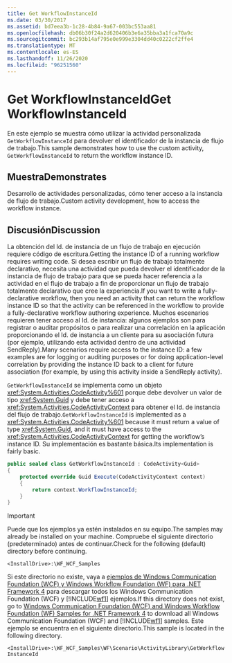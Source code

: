 ```yaml
---
title: Get WorkflowInstanceId
ms.date: 03/30/2017
ms.assetid: bd7eea3b-1c28-4b84-9a67-003bc553aa81
ms.openlocfilehash: db06b30f24a2d620406b3e6a35bba3a1fca70a9c
ms.sourcegitcommit: bc293b14af795e0e999e3304dd40c0222cf2ffe4
ms.translationtype: MT
ms.contentlocale: es-ES
ms.lasthandoff: 11/26/2020
ms.locfileid: "96251560"
---
```

# <a name="get-workflowinstanceid"></a><span data-ttu-id="78e68-102">Get WorkflowInstanceId</span><span class="sxs-lookup"><span data-stu-id="78e68-102">Get WorkflowInstanceId</span></span>

<span data-ttu-id="78e68-103">En este ejemplo se muestra cómo utilizar la actividad personalizada `GetWorkflowInstanceId` para devolver el identificador de la instancia de flujo de trabajo.</span><span class="sxs-lookup"><span data-stu-id="78e68-103">This sample demonstrates how to use the custom activity, `GetWorkflowInstanceId` to return the workflow instance ID.</span></span>  
  
## <a name="demonstrates"></a><span data-ttu-id="78e68-104">Muestra</span><span class="sxs-lookup"><span data-stu-id="78e68-104">Demonstrates</span></span>  

 <span data-ttu-id="78e68-105">Desarrollo de actividades personalizadas, cómo tener acceso a la instancia de flujo de trabajo.</span><span class="sxs-lookup"><span data-stu-id="78e68-105">Custom activity development, how to access the workflow instance.</span></span>  
  
## <a name="discussion"></a><span data-ttu-id="78e68-106">Discusión</span><span class="sxs-lookup"><span data-stu-id="78e68-106">Discussion</span></span>  

 <span data-ttu-id="78e68-107">La obtención del Id. de instancia de un flujo de trabajo en ejecución requiere código de escritura.</span><span class="sxs-lookup"><span data-stu-id="78e68-107">Getting the instance ID of a running workflow requires writing code.</span></span> <span data-ttu-id="78e68-108">Si desea escribir un flujo de trabajo totalmente declarativo, necesita una actividad que pueda devolver el identificador de la instancia de flujo de trabajo para que se pueda hacer referencia a la actividad en el flujo de trabajo a fin de proporcionar un flujo de trabajo totalmente declarativo que cree la experiencia.</span><span class="sxs-lookup"><span data-stu-id="78e68-108">If you want to write a fully-declarative workflow, then you need an activity that can return the workflow instance ID so that the activity can be referenced in the workflow to provide a fully-declarative workflow authoring experience.</span></span> <span data-ttu-id="78e68-109">Muchos escenarios requieren tener acceso al Id. de instancia: algunos ejemplos son para registrar o auditar propósitos o para realizar una correlación en la aplicación proporcionando el Id. de instancia a un cliente para su asociación futura (por ejemplo, utilizando esta actividad dentro de una actividad SendReply).</span><span class="sxs-lookup"><span data-stu-id="78e68-109">Many scenarios require access to the instance ID: a few examples are for logging or auditing purposes or for doing application-level correlation by providing the instance ID back to a client for future association (for example, by using this activity inside a SendReply activity).</span></span>  
  
 <span data-ttu-id="78e68-110">`GetWorkflowInstanceId` se implementa como un objeto <xref:System.Activities.CodeActivity%601> porque debe devolver un valor de tipo <xref:System.Guid> y debe tener acceso a <xref:System.Activities.CodeActivityContext> para obtener el Id. de instancia del flujo de trabajo.</span><span class="sxs-lookup"><span data-stu-id="78e68-110">`GetWorkflowInstanceId` is implemented as a <xref:System.Activities.CodeActivity%601> because it must return a value of type <xref:System.Guid>, and it must have access to the <xref:System.Activities.CodeActivityContext> for getting the workflow’s instance ID.</span></span> <span data-ttu-id="78e68-111">Su implementación es bastante básica.</span><span class="sxs-lookup"><span data-stu-id="78e68-111">Its implementation is fairly basic.</span></span>  
  
```csharp  
public sealed class GetWorkflowInstanceId : CodeActivity<Guid>  
{  
    protected override Guid Execute(CodeActivityContext context)  
    {  
        return context.WorkflowInstanceId;  
    }  
}
```  
  
> [!IMPORTANT]
> <span data-ttu-id="78e68-112">Puede que los ejemplos ya estén instalados en su equipo.</span><span class="sxs-lookup"><span data-stu-id="78e68-112">The samples may already be installed on your machine.</span></span> <span data-ttu-id="78e68-113">Compruebe el siguiente directorio (predeterminado) antes de continuar.</span><span class="sxs-lookup"><span data-stu-id="78e68-113">Check for the following (default) directory before continuing.</span></span>  
>
> `<InstallDrive>:\WF_WCF_Samples`  
>
> <span data-ttu-id="78e68-114">Si este directorio no existe, vaya a [ejemplos de Windows Communication Foundation (WCF) y Windows Workflow Foundation (WF) para .NET Framework 4](https://www.microsoft.com/download/details.aspx?id=21459) para descargar todos los Windows Communication Foundation (WCF) y [!INCLUDE[wf1](../../../../includes/wf1-md.md)] ejemplos.</span><span class="sxs-lookup"><span data-stu-id="78e68-114">If this directory does not exist, go to [Windows Communication Foundation (WCF) and Windows Workflow Foundation (WF) Samples for .NET Framework 4](https://www.microsoft.com/download/details.aspx?id=21459) to download all Windows Communication Foundation (WCF) and [!INCLUDE[wf1](../../../../includes/wf1-md.md)] samples.</span></span> <span data-ttu-id="78e68-115">Este ejemplo se encuentra en el siguiente directorio.</span><span class="sxs-lookup"><span data-stu-id="78e68-115">This sample is located in the following directory.</span></span>  
>
> `<InstallDrive>:\WF_WCF_Samples\WF\Scenario\ActivityLibrary\GetWorkflowInstanceId`
